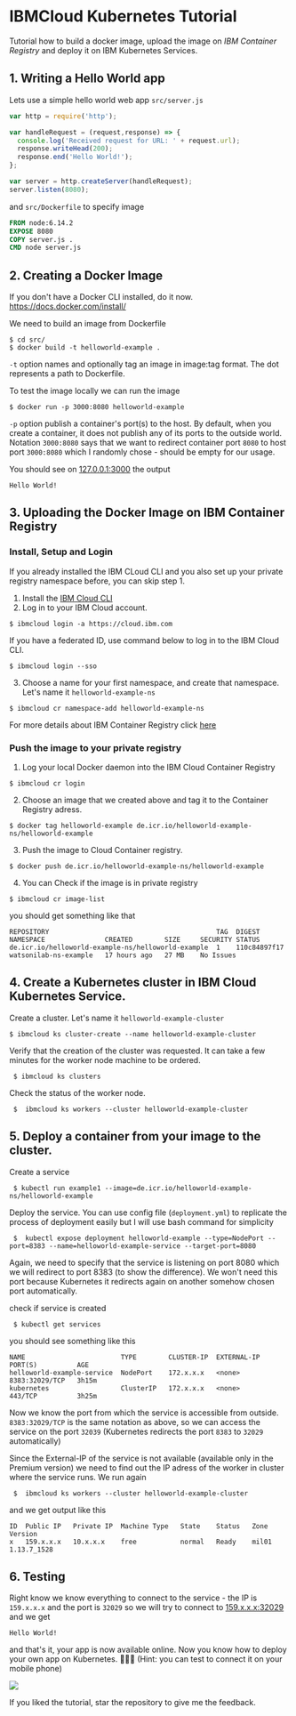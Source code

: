 # IBMCloud Kubernetes Tutorial
Tutorial how to build a docker image, upload the image on *IBM Container Registry* and deploy it on IBM Kubernetes Services.

## 1. Writing a Hello World app
Lets use a simple hello world web app  `src/server.js`

```javascript
var http = require('http');

var handleRequest = (request,response) => {
  console.log('Received request for URL: ' + request.url);
  response.writeHead(200);
  response.end('Hello World!');
};

var server = http.createServer(handleRequest);
server.listen(8080);
```
and `src/Dockerfile` to specify image

```Dockerfile 
FROM node:6.14.2
EXPOSE 8080
COPY server.js .
CMD node server.js
```

## 2. Creating a Docker Image
If you don't have a Docker CLI installed, do it now. https://docs.docker.com/install/

We need to build an image from Dockerfile
```shell
$ cd src/
$ docker build -t helloworld-example .
```
`-t` option names and optionally tag an image in image:tag format. The dot represents a path to Dockerfile.

To test the image locally we can run the image
```shell
$ docker run -p 3000:8080 helloworld-example
```
`-p` option publish a container's port(s) to the host. By default, when you create a container, it does not publish any of its ports to the outside world. Notation `3000:8080` says that we want to redirect container port `8080` to host port `3000:8080` which I randomly chose - should be empty for our usage.

You should see on [127.0.0.1:3000]() the output
```
Hello World!
```

## 3. Uploading the Docker Image on IBM Container Registry
### Install, Setup and Login

If you already installed the IBM CLoud CLI and you also set up your private registry namespace before, you can skip step 1.

1. Install the [IBM Cloud CLI](https://cloud.ibm.com/docs/containers?topic=containers-cs_cli_install)
2.  Log in to your IBM Cloud account. 
```shell 
$ ibmcloud login -a https://cloud.ibm.com
```
If you have a federated ID, use command below to log in to the IBM Cloud CLI.
```shell 
$ ibmcloud login --sso
``` 
3. Choose a name for your first namespace, and create that namespace. Let's name it `helloworld-example-ns`
```shell
$ ibmcloud cr namespace-add helloworld-example-ns
```
For more details about IBM Container Registry click [here](https://cloud.ibm.com/kubernetes/registry/main/start)


### Push the image to your private registry
1. Log your local Docker daemon into the IBM Cloud Container Registry
```shell
$ ibmcloud cr login
```

2. Choose an image that we created above and tag it to the Container Registry adress.
```shell
$ docker tag helloworld-example de.icr.io/helloworld-example-ns/helloworld-example
```

3. Push the image to Cloud Container registry.
```shell
$ docker push de.icr.io/helloworld-example-ns/helloworld-example
```

4. You can Check if the image is in private registry
```shell
$ ibmcloud cr image-list
```
you should get something like that
```
REPOSITORY                                          TAG  DIGEST         NAMESPACE               CREATED        SIZE     SECURITY STATUS   
de.icr.io/helloworld-example-ns/helloworld-example  1    110c84897f17   watsonilab-ns-example   17 hours ago   27 MB    No Issues  
```

## 4. Create a Kubernetes cluster in IBM Cloud Kubernetes Service.
Create a cluster. Let's name it `helloworld-example-cluster`
```shell
$ ibmcloud ks cluster-create --name helloworld-example-cluster
```


Verify that the creation of the cluster was requested. It can take a few minutes for the worker node machine to be ordered.
```shell 
 $ ibmcloud ks clusters
```

Check the status of the worker node.
```shell 
 $  ibmcloud ks workers --cluster helloworld-example-cluster
```
## 5. Deploy a container from your image to the cluster.

Create a service
```shell 
 $ kubectl run example1 --image=de.icr.io/helloworld-example-ns/helloworld-example 
```

Deploy the service. You can use config file (`deployment.yml`) to replicate the process of deployment easily but I will use bash command for simplicity
```shell 
 $  kubectl expose deployment helloworld-example --type=NodePort --port=8383 --name=helloworld-example-service --target-port=8080  
```
Again, we need to specify that the service is listening on port 8080 which we will redirect to port 8383 (to show the difference). We won't need this port because Kubernetes it redirects again on another somehow chosen port automatically.

check if service is created
```shell 
 $ kubectl get services 
```
you should see something like this
```
NAME                        TYPE        CLUSTER-IP  EXTERNAL-IP   PORT(S)          AGE
helloworld-example-service  NodePort    172.x.x.x   <none>        8383:32029/TCP   3h15m
kubernetes                  ClusterIP   172.x.x.x   <none>        443/TCP          3h25m
```
Now we know the port from which the service is accessible from outside. `8383:32029/TCP` is the same notation as above, so we can access the service on the port `32039` (Kubernetes redirects the port `8383` to `32029` automatically)

Since the External-IP of the service is not available (available only in the Premium version) we need to find out the IP adress of the worker in cluster where the service runs. We run again

```shell 
 $  ibmcloud ks workers --cluster helloworld-example-cluster
```
and we get output like this
```
ID  Public IP   Private IP  Machine Type   State    Status   Zone    Version   
x   159.x.x.x   10.x.x.x    free           normal   Ready    mil01   1.13.7_1528 
```


## 6. Testing

Right know we know everything to connect to the service - the IP is `159.x.x.x` and the port is `32029` so we will try to connect to [159.x.x.x:32029]() and we get 
```
Hello World!
```

and that's it, your app is now available online. Now you know how to deploy your own app on Kubernetes. 🎉🎉🎉
(Hint: you can test to connect it on your mobile phone)

![](https://i.imgur.com/QdZZKDm.gif?1)

If you liked the tutorial, star the repository to give me the feedback.